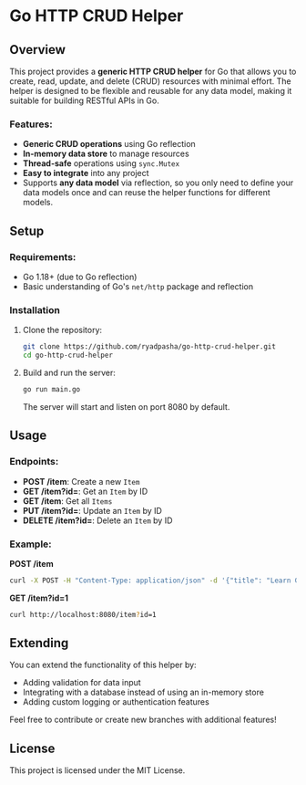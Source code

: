 
# Go HTTP CRUD Helper

## Overview

This project provides a **generic HTTP CRUD helper** for Go that allows you to create, read, update, and delete (CRUD) resources with minimal effort. The helper is designed to be flexible and reusable for any data model, making it suitable for building RESTful APIs in Go.

### Features:
- **Generic CRUD operations** using Go reflection
- **In-memory data store** to manage resources
- **Thread-safe** operations using `sync.Mutex`
- **Easy to integrate** into any project
- Supports **any data model** via reflection, so you only need to define your data models once and can reuse the helper functions for different models.

## Setup

### Requirements:
- Go 1.18+ (due to Go reflection)
- Basic understanding of Go's `net/http` package and reflection

### Installation

1. Clone the repository:

   ```bash
   git clone https://github.com/ryadpasha/go-http-crud-helper.git
   cd go-http-crud-helper
   ```

2. Build and run the server:

   ```bash
   go run main.go
   ```

   The server will start and listen on port 8080 by default.

## Usage

### Endpoints:
- **POST /item**: Create a new `Item`
- **GET /item?id=<id>**: Get an `Item` by ID
- **GET /item**: Get all `Items`
- **PUT /item?id=<id>**: Update an `Item` by ID
- **DELETE /item?id=<id>**: Delete an `Item` by ID

### Example:

**POST /item**

```bash
curl -X POST -H "Content-Type: application/json" -d '{"title": "Learn Go", "done": false}' http://localhost:8080/item
```

**GET /item?id=1**

```bash
curl http://localhost:8080/item?id=1
```

## Extending

You can extend the functionality of this helper by:
- Adding validation for data input
- Integrating with a database instead of using an in-memory store
- Adding custom logging or authentication features

Feel free to contribute or create new branches with additional features!

## License

This project is licensed under the MIT License.
